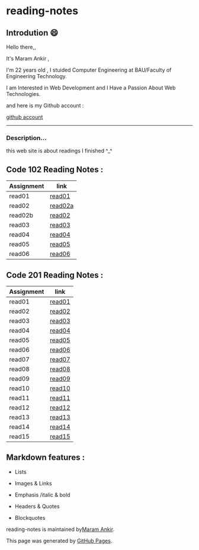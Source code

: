 # reading-notes
## Introdution 😄
Hello there,, 

It's Maram Ankir , 

I'm 22 years old , I stuided Computer Engineering at BAU/Faculty of Engineering Technology.

I am Interested in Web Development and I Have a Passion About Web Technologies.

 

and here is my Github account :

[github account](https://github.com/maram-ankir)

________________________________________________________

### Description... 

this web site is about readings I finished ^_^


## Code 102 Reading Notes :

| Assignment    | link                       |
| -----------   | -----------                |
|read01         | [read01](read01.md)        |
|read02         | [read02a](read02.md)       |
|read02b        | [read02 ](read02b.md)      |
|read03         | [read03](read03.md)        |
|read04         | [read04](read04.md)        |
|read05         | [read05](read05.md)        |
|read06         | [read06](read06.md)        |






## Code 201 Reading Notes :

| Assignment    | link                 |
| -----------   | -----------          |
|read01         | [read01](class-01.md)|
|read02         | [read02](class-02.md)|
|read03         | [read03](class-03.md)|
|read04         | [read04](class-04.md)|
|read05         | [read05](class-05.md)|
|read06         | [read06](class-06.md)|
|read07         | [read07]()           |
|read08         | [read08]()           |
|read09         | [read09 ]()          |
|read10         | [read10]()           |
|read11         | [read11]()           |
|read12         | [read12]()           |
|read13         | [read13]()           |
|read14         | [read14]()           |
|read15         | [read15]()           |





## Markdown features :

 * Lists

 * Images & Links

 * Emphasis /italic & bold

 * Headers & Quotes

 * Blockquotes






reading-notes is maintained by[Maram Ankir](https://github.com/maram-ankir).

This page was generated by [GitHub Pages](https://pages.github.com/).
